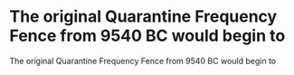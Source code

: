 # The original Quarantine Frequency Fence from 9540 BC would begin to

The original Quarantine Frequency Fence from 9540 BC would begin to